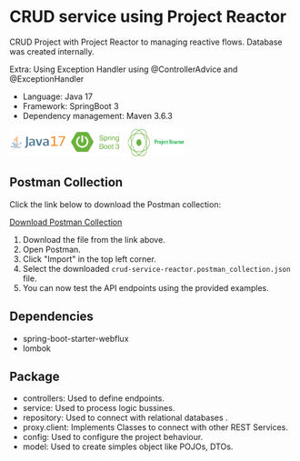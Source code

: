 #  CRUD service using Project Reactor

CRUD Project with Project Reactor to managing reactive flows. Database was created internally.

Extra: Using Exception Handler using @ControllerAdvice and @ExceptionHandler

* Language: Java 17 
* Framework: SpringBoot 3
* Dependency management: Maven 3.6.3

<img src="docs/markdown/java17-logo.png" alt="logo" style="height: 50px; width:100px;"/>
<img src="docs/markdown/springboot.png" alt="logo" style="height: 50px; width:100px;"/>
<img src="docs/markdown/project-reactor.png" alt="logo" style="height: 50px; width:100px; background-color:white" />

## Postman Collection

Click the link below to download the Postman collection:

[Download Postman Collection](docs/crud-service-reactor.postman_collection.json)

1. Download the file from the link above.
2. Open Postman.
3. Click "Import" in the top left corner.
4. Select the downloaded `crud-service-reactor.postman_collection.json` file.
5. You can now test the API endpoints using the provided examples.

## Dependencies

- spring-boot-starter-webflux
- lombok

## Package

- controllers: Used to define endpoints.
- service: Used to process logic bussines.
- repository: Used to connect with relational databases .
- proxy.client: Implements Classes to connect with other REST Services.
- config: Used to configure the project behaviour. 
- model: Used to create simples object like POJOs, DTOs. 